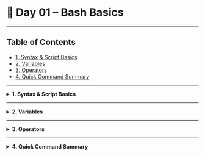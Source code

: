 # 🐧 Day 01 – Bash Basics

---

## Table of Contents

- [1. Syntax & Script Basics](#1-syntax--script-basics)  
- [2. Variables](#2-variables)  
- [3. Operators](#3-operators)  
- [4. Quick Command Summary](#4-quick-command-summary)  

---

<details>
<summary><strong>1. Syntax & Script Basics</strong></summary>

### Theory & Notes

- **Shebang (`#! /bin/bash`)**  
  Tells the OS to use Bash to interpret this script.
- **Comments (`#`)**  
  Lines beginning with `#` are ignored by Bash; use them to document your code.
- **Command Order**  
  Commands execute sequentially from top to bottom.
- **Semicolons (`;`)**  
  Separate multiple commands on the same line.
- **Script Workflow**  
  1. **Create** with `vi script.sh`  
  2. **Add shebang** as first line: `#! /bin/bash`  
  3. **Make executable:** `chmod +x script.sh`  
  4. **Run:** `./script.sh`

### Example

```bash
#!/bin/bash
# greet.sh — print greeting
echo "Hello, World!"
````

```output
Hello, World!
```

---

| Command            | Purpose                  | Example              |
| ------------------ | ------------------------ | -------------------- |
| `#! /bin/bash`     | Specify Bash interpreter | N/A                  |
| `# comment`        | Ignore line              | `# backup script`    |
| `chmod +x file.sh` | Make script executable   | `chmod +x backup.sh` |
| `./script.sh`      | Run the script           | `./backup.sh`        |

</details>

---

<details>
<summary><strong>2. Variables</strong></summary>

### Theory & Notes

* **User-Defined Variables:** custom variables you set in your session (analogy: sticky note on your desk).  
  - Syntax: `NAME="value"`  
  - Example: `FAVORITE_SNACK="cookies"`

* **Environment Variables (Predefined):** system-set variables available to all shells and subprocesses (analogy: office hallway bulletin board).  
  - Syntax: `export NAME="value"`  
  - Example: `export FAVORITE_SNACK="cookies"`  
  - **Permanent via `~/.bashrc`:** append `export NAME="value"` to your `~/.bashrc` so it loads in every new session.

* **Access:** `$NAME` or `${NAME}`  
* **Read Input:** `read VAR` stores user input  
* **Unset:** `unset VAR` deletes the variable  
* **Naming Rules:** start with letter/underscore, case-sensitive, no special chars  * **Naming Rules:**  
  1. **Start Character:** must begin with a letter (`A–Z`, `a–z`) or underscore (`_`).  
     * Valid: `VAR1`, `_temp`, `myVar`  
     * Invalid: `1VAR`, `-name`, `@home`  
  2. **Allowed Characters:** letters, digits (`0–9`), and underscores only.  
  3. **No Spaces or Symbols:** cannot include spaces, hyphens, punctuation, or special chars.  
  4. **Case-Sensitive:** `MyVar` ≠ `myvar`.  
  5. **Convention:**  
     * Uppercase for variables meant as environment/config (e.g., `PATH`, `FAVORITE_SNACK`).  
     * Lowercase for internal script vars (e.g., `count`, `file_path`).


### Example

```bash
#!/bin/bash

# 1) User-defined (deck-board):
FAVORITE_SNACK="cookies"
echo "Deck-board: $FAVORITE_SNACK"

# 2) Check before export:
python3 -c 'import os; print(os.getenv("FAVORITE_SNACK"))'   # None

# 3) Export to environment (session-only):
export FAVORITE_SNACK
echo "Hallway board: $FAVORITE_SNACK"

# 4) Make permanent via ~/.bashrc:
echo 'export FAVORITE_SNACK="cookies"' >> ~/.bashrc
source ~/.bashrc

# 5) In a new shell session, verify permanence:
bash -c 'python3 -c "import os; print(os.getenv(\"FAVORITE_SNACK\"))"'
````

```output
Deck-board: cookies
None
Hallway board: cookies
cookies
cookies
```

---

| Command                           | Purpose                               | Example                                                      |
| --------------------------------- | ------------------------------------- | ------------------------------------------------------------ |
| `NAME="value"`                    | Create user-defined variable          | `FAVORITE_SNACK="cookies"`                                   |
| `echo "$NAME"`                    | Display variable value                | `echo "$FAVORITE_SNACK"`                                     |
| `export NAME`                     | Convert to environment variable       | `export FAVORITE_SNACK`                                      |
| `python3 -c '…os.getenv("NAME")'` | Check environment variable via Python | `python3 -c 'import os; print(os.getenv("FAVORITE_SNACK"))'` |
| `unset NAME`                      | Remove variable                       | `unset FAVORITE_SNACK`                                       |

</details>

---

<details>
<summary><strong>3. Operators</strong></summary>

### Theory & Notes

* **Arithmetic Operators** (inside `$((…))`)

  * Addition: `((a + b))`
  * Subtraction: `((a - b))`
  * Multiplication: `((a * b))`
  * Division: `((a / b))`
  * Modulo: `((a % b))`

* **Comparison Operators** (inside `[[ ]]`)
  * Numeric:  
    * `-eq` (equal)  
    * `-ne` (not equal)  
    * `-lt` (less than)  
    * `-gt` (greater than)  
    * `-le` (less than or equal)  
    * `-ge` (greater than or equal)
  * String:  
    * `=` (equal)  
    * `!=` (not equal)  
    * `-z` (zero-length)  
    * `-n` (non-zero length)

* **Logical Operators:**  
  * `&&` (AND)  
  * `||` (OR)  
  * `!`  (NOT)

* **Redirection & Pipes:**  
  * Output:  
    * `>`  (overwrite to file)  
    * `>>` (append to file)  
  * Input:  
    * `<`  (read from file)  
  * Pipe:  
    * `cmd1 | cmd2`  (send output of `cmd1` to input of `cmd2`)

### Example

```bash
#!/bin/bash
# operator-demo.sh
echo "Enter two numbers:"
read X Y
echo "Sum     = $((X + Y))"
echo "Product = $((X * Y))"
```

```output
Enter two numbers:
4 5
Sum     = 9
Product = 20
```
```bash
#!/bin/bash

# Numeric comparison
a=5
b=3
if [[ $a -gt $b ]]; then
  echo "$a is greater than $b"
fi

# String comparison
str1="hello"
str2="world"
if [[ $str1 != $str2 ]]; then
  echo "$str1 is not equal to $str2"
fi

# Logical operators
count=1
name=""
if [[ $count -eq 1 && -z "$name" ]]; then
  echo "Count is one AND name is empty"
fi

# Redirection & pipes
echo "Line 1" > output.txt
echo "Line 2" >> output.txt
grep "Line" < output.txt
echo "apple.txt" | grep ".txt"
```

---

| Category         | Syntax             | Purpose                |                            |                              |
| ---------------- | ------------------ | ---------------------- | -------------------------- | ---------------------------- |
| Arithmetic       | `$((num1 + num2))` | Calculate expressions  |                            |                              |
| Comparison (num) | `[[ $a -eq $b ]]`  | Compare numeric values |                            |                              |
| Comparison (str) | `[[ -z "$str" ]]`  | Test string emptiness  |                            |                              |
| Logical          | `&&`, \`           |                        | `, `!\`                    | Combine or invert conditions |
| Redirection      | `>`, `>>`, `<`     | Redirect I/O           |                            |                              |
| Pipe             | \`cmd1             | cmd2\`                 | Chain command output/input |                              |

</details>

---

<details>
<summary><strong>4. Quick Command Summary</strong></summary>

## Quick Command Summary

| Command              | Purpose                        |                       |
| -------------------- | ------------------------------ | --------------------- |
| `vi script.sh`       | Create or edit a script file   |                       |
| `chmod +x script.sh` | Make script executable         |                       |
| `./script.sh`        | Execute the script             |                       |
| `NAME="value"`       | Assign variable                |                       |
| `export VAR="value"` | Export variable to environment |                       |
| `unset VAR`          | Unset variable                 |                       |
| `$((a + b))`         | Perform arithmetic             |                       |
| `[[ ... ]]`          | Test expressions               |                       |
| \`                   | `, `>`, `>>`, `<\`             | Pipe and redirect I/O |

</details>